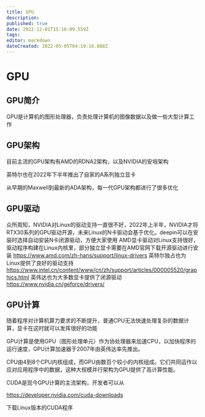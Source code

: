```yaml
---
title: GPU
description: 
published: true
date: 2022-12-01T15:16:09.559Z
tags: 
editor: markdown
dateCreated: 2022-05-05T04:19:16.888Z
---
```


# GPU
## GPU简介
GPU是计算机的图形处理器，负责处理计算机的图像数据以及做一些大型计算工作

## GPU架构
目前主流的GPU架构有AMD的RDNA2架构，以及NVIDIA的安培架构

英特尔也在2022年下半年推出了自家的A系列独立显卡

从早期的Maxwell到最新的ADA架构，每一代GPU架构都进行了很多优化

## GPU驱动
众所周知，NVIDIA对Linux的驱动支持一直很不好，2022年上半年，NVIDIA才将RTX30系列的GPU驱动开源，未来Linux的N卡驱动会基于优化。deepin可以在安装时选择自动安装N卡闭源驱动，方便大家使用
AMD显卡驱动对Linux支持很好，驱动程序构建在Linux内核里，部分独立显卡需要在AMD官网下载开源驱动进行安装
https://www.amd.com/zh-hans/support/linux-drivers
英特尔独占也为Linux提供了良好的驱动支持
https://www.intel.cn/content/www/cn/zh/support/articles/000005520/graphics.html
英伟达也为大多数显卡提供了闭源驱动
https://www.nvidia.cn/geforce/drivers/

## GPU计算
随着程序对计算机算力要求的不断提升，普通CPU无法快速处理复杂的数据计算，显卡在这时就可以发挥很好的功能

GPU计算是使用GPU（图形处理单元）作为协处理器来加速CPU，以加快程序的运行速度，GPU计算加速器于2007年由英伟达率先推出。

CPU由4到8个CPU内核组成，而GPU由数百个较小的内核组成。它们共同运作以应对应用程序中的数据，这种大规模并行架构为GPU提供了高计算性能。

CUDA是现今GPU计算的主流架构，开发者可以从

https://developer.nvidia.com/cuda-downloads

下载Linux版本的CUDA程序